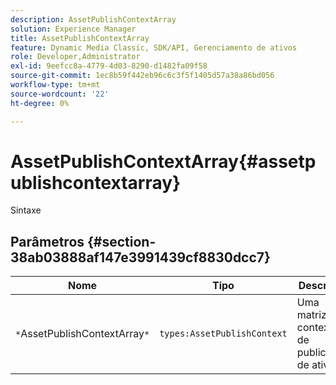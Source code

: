 ```yaml
---
description: AssetPublishContextArray
solution: Experience Manager
title: AssetPublishContextArray
feature: Dynamic Media Classic, SDK/API, Gerenciamento de ativos
role: Developer,Administrator
exl-id: 9eefcc8a-4779-4d03-8290-d1482fa09f58
source-git-commit: 1ec8b59f442eb96c6c3f5f1405d57a38a86bd056
workflow-type: tm+mt
source-wordcount: '22'
ht-degree: 0%

---
```


# AssetPublishContextArray{#assetpublishcontextarray}

Sintaxe

## Parâmetros {#section-38ab03888af147e3991439cf8830dcc7}

| Nome | Tipo | Descrição |
|---|---|---|
| `*`AssetPublishContextArray`*` | `types:AssetPublishContext` | Uma matriz de contextos de publicação de ativos. |
